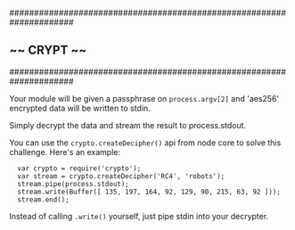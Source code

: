 #####################################################################
##                          ~~  CRYPT  ~~                          ##
#####################################################################

Your module will be given a passphrase on `process.argv[2]` and 'aes256'
encrypted data will be written to stdin.

Simply decrypt the data and stream the result to process.stdout.

You can use the `crypto.createDecipher()` api from node core to solve this
challenge. Here's an example:
```
  var crypto = require('crypto');
  var stream = crypto.createDecipher('RC4', 'robots');
  stream.pipe(process.stdout);
  stream.write(Buffer([ 135, 197, 164, 92, 129, 90, 215, 63, 92 ]));
  stream.end();
```
Instead of calling `.write()` yourself, just pipe stdin into your decrypter.
